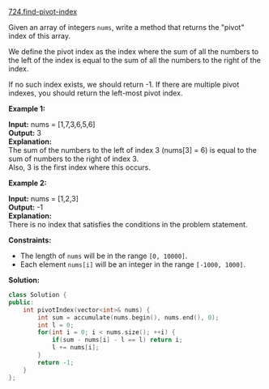 [724.find-pivot-index](https://leetcode.com/problems/find-pivot-index/)  

Given an array of integers `nums`, write a method that returns the "pivot" index of this array.

We define the pivot index as the index where the sum of all the numbers to the left of the index is equal to the sum of all the numbers to the right of the index.

If no such index exists, we should return -1. If there are multiple pivot indexes, you should return the left-most pivot index.

**Example 1:**

  
**Input:** nums = \[1,7,3,6,5,6\]  
**Output:** 3  
**Explanation:**  
The sum of the numbers to the left of index 3 (nums\[3\] = 6) is equal to the sum of numbers to the right of index 3.  
Also, 3 is the first index where this occurs.  

**Example 2:**

  
**Input:** nums = \[1,2,3\]  
**Output:** -1  
**Explanation:**  
There is no index that satisfies the conditions in the problem statement.  

**Constraints:**

*   The length of `nums` will be in the range `[0, 10000]`.
*   Each element `nums[i]` will be an integer in the range `[-1000, 1000]`.  



**Solution:**  

```cpp
class Solution {
public:
    int pivotIndex(vector<int>& nums) {
        int sum = accumulate(nums.begin(), nums.end(), 0);
        int l = 0;
        for(int i = 0; i < nums.size(); ++i) {
            if(sum - nums[i] - l == l) return i;
            l += nums[i];
        }
        return -1;
    }
};
```
      